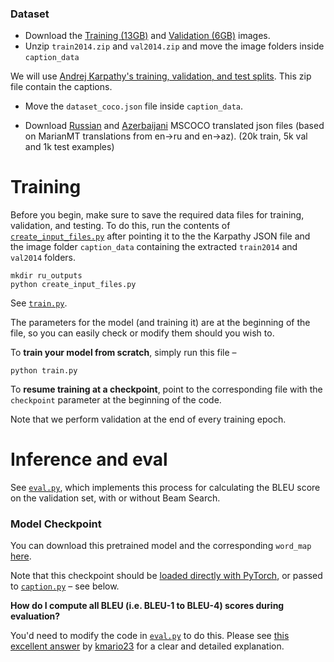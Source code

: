 ### Dataset

- Download the [Training (13GB)](http://images.cocodataset.org/zips/train2014.zip) and [Validation (6GB)](http://images.cocodataset.org/zips/val2014.zip) images. 
- Unzip `train2014.zip` and `val2014.zip` and move the image folders inside `caption_data`  

We will use [Andrej Karpathy's training, validation, and test splits](http://cs.stanford.edu/people/karpathy/deepimagesent/caption_datasets.zip). This zip file contain the captions. 
- Move the `dataset_coco.json` file inside `caption_data`.

- Download [Russian](https://drive.google.com/file/d/1b-So963ud9taEbuQl7LDxf6u_pb8Dzpd/view?usp=sharing) and [Azerbaijani]() MSCOCO translated json files (based on MarianMT translations from en->ru and en->az).
(20k train, 5k val and 1k test examples)

# Training

Before you begin, make sure to save the required data files for training, validation, and testing. To do this, run the contents of [`create_input_files.py`](https://github.com/sgrvinod/a-PyTorch-Tutorial-to-Image-Captioning/blob/master/create_input_files.py) after pointing it to the the Karpathy JSON file and the image folder `caption_data` containing the extracted `train2014` and `val2014` folders.

```
mkdir ru_outputs
python create_input_files.py
```

See [`train.py`](https://github.com/sgrvinod/a-PyTorch-Tutorial-to-Image-Captioning/blob/master/train.py).

The parameters for the model (and training it) are at the beginning of the file, so you can easily check or modify them should you wish to.

To **train your model from scratch**, simply run this file –

`python train.py`

To **resume training at a checkpoint**, point to the corresponding file with the `checkpoint` parameter at the beginning of the code.

Note that we perform validation at the end of every training epoch.

# Inference and eval

See [`eval.py`](https://github.com/sgrvinod/a-PyTorch-Tutorial-to-Image-Captioning/blob/master/eval.py), which implements this process for calculating the BLEU score on the validation set, with or without Beam Search.

### Model Checkpoint

You can download this pretrained model and the corresponding `word_map` [here](https://drive.google.com/open?id=189VY65I_n4RTpQnmLGj7IzVnOF6dmePC).

Note that this checkpoint should be [loaded directly with PyTorch](https://pytorch.org/docs/stable/torch.html?#torch.load), or passed to [`caption.py`](https://github.com/sgrvinod/a-PyTorch-Tutorial-to-Image-Captioning/blob/master/caption.py) – see below.


__How do I compute all BLEU (i.e. BLEU-1 to BLEU-4) scores during evaluation?__

You'd need to modify the code in [`eval.py`](https://github.com/sgrvinod/a-PyTorch-Tutorial-to-Image-Captioning/blob/master/eval.py) to do this. Please see [this excellent answer](<https://github.com/sgrvinod/a-PyTorch-Tutorial-to-Image-Captioning/issues/37#issuecomment-455924998>) by [kmario23](<https://github.com/kmario23>) for a clear and detailed explanation.
